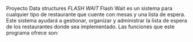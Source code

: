 Proyecto Data structures
*FLASH WAIT*
Flash Wait es un sistema para cualquier tipo de restaurante que cuente con mesas y una lista de espera. Este sistema ayudará a gestionar, organizar y administrar la lista de espera de los restaurantes donde sea implementado. 
Las funciones que este programa ofrece son: 
